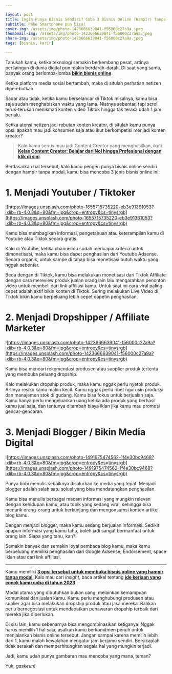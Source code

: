 ```yaml
---

layout: post
title: Ingin Punya Bisnis Sendiri? Coba 3 Bisnis Online (Hampir) Tanpa Modal Ini
subtitle: Pake Smartphone pun bisa!
cover-img: /assets/img/photo-1423666639041-f56000c27a9a.jpeg
thumbnail-img: /assets/img/photo-1423666639041-f56000c27a9a.jpeg
share-img: /assets/img/photo-1423666639041-f56000c27a9a.jpeg
tags: [bisnis, karir]

---
```


Tahukah kamu, ketika teknologi semakin berkembang pesat, artinya persaingan di dunia digital pun makin berdarah-darah. Di saat yang sama, banyak orang berlomba-lomba [**bikin bisnis online**](https://mediabaru.orderio.id/2023-02-03-bisnis-online-hampir-tanpa-modal/).

Ketika platform media sosial bertambah, maka di situlah perhatian netizen diperebutkan.

Sadar atau tidak, ketika kamu berselancar di Tiktok misalnya, kamu bisa saja sudah menghabiskan waktu yang lama. Niatnya sebentar, tapi scroll terus-terusan menikmati konten video Tiktok hingga tak terasa udah 1 jam berlalu.

Ketika atensi netizen jadi rebutan konten kreator, di situlah kamu punya opsi: apakah mau jadi konsumen saja atau ikut berkompetisi menjadi konten kreator?

> Kalo kamu serius mau jadi Content Creator yang menghasilkan, ikuti **[Kelas Content Creator: Belajar dari Nol hingga Profesional dengan klik di sini](https://habiskerja.com/kelas-content-creator/?ref=muhnurulhakim&campaign=KelasContentCreator)**.
> 

Berdasarkan hal tersebut, kalo kamu pengen punya bisnis online sendiri dengan hampir tanpa modal, kamu bisa mencoba 3 jenis bisnis online ini:

# 1. Menjadi Youtuber / Tiktoker

![https://images.unsplash.com/photo-1655715735220-eb3e91361053?ixlib=rb-4.0.3&q=80&fm=jpg&crop=entropy&cs=tinysrgb](https://images.unsplash.com/photo-1655715735220-eb3e91361053?ixlib=rb-4.0.3&q=80&fm=jpg&crop=entropy&cs=tinysrgb)

Kamu bisa membagikan informasi, pengetahuan atau keterampilan kamu di Youtube atau Tiktok secara gratis.

Kalo di Youtube, ketika channelmu sudah mencapai kriteria untuk dimonetisasi, maka kamu bisa dapet penghasilan dari Youtube Adsense. Secara organik, untuk sampe di tahap bisa monetisasi butuh waktu yang nggak sebentar.

Beda dengan di Tiktok, kamu bisa melakukan monetisasi dari Tiktok Affiliate dengan cara mereview produk jualan orang lain lalu mengarahkan penonton video untuk membeli dari link affiliasi kamu. Untuk saat ini cara viral paling cepet adalah aktif bikin konten di Tiktok. Sering melakukan Live Video di Tiktok bikin kamu berpeluang lebih cepet dapetin penghasilan.

# 2. Menjadi Dropshipper / Affiliate Marketer

![https://images.unsplash.com/photo-1423666639041-f56000c27a9a?ixlib=rb-4.0.3&q=80&fm=jpg&crop=entropy&cs=tinysrgb](https://images.unsplash.com/photo-1423666639041-f56000c27a9a?ixlib=rb-4.0.3&q=80&fm=jpg&crop=entropy&cs=tinysrgb)

Kamu bisa mencari rekomendasi produsen atau supplier produk tertentu yang membuka peluang dropship.

Kalo melakukan dropship produk, maka kamu nggak perlu nyetok produk. Artinya resiko kamu makin kecil. Kamu nggak perlu ribet ngurusin produksi dan manajemen stok di gudang. Kamu bisa fokus untuk berjualan saja. Kamu hanya perlu mengeluarkan uang ketika ada produk yang berhasil kamu jual saja, dan tentunya ditambah biaya iklan jika kamu mau promosi gencar-gencaran.

# 3. Menjadi Blogger / Bikin Media Digital

![https://images.unsplash.com/photo-1491975474562-1f4e30bc9468?ixlib=rb-4.0.3&q=80&fm=jpg&crop=entropy&cs=tinysrgb](https://images.unsplash.com/photo-1491975474562-1f4e30bc9468?ixlib=rb-4.0.3&q=80&fm=jpg&crop=entropy&cs=tinysrgb)

Punya hobi menulis sebaiknya disalurkan ke media yang tepat. Menjadi blogger adalah salah satu solusi yang bisa mendatangkan penghasilan.

Kamu bisa menulis berbagai macam informasi yang mungkin relevan dengan kehidupan kamu, atau topik yang sedang viral, sehingga bisa menarik orang-orang untuk berkunjung dan mengonsumsi konten artikel blog kamu.

Dengan menjadi blogger, maka kamu sedang berjualan informasi. Sedikit apapun informasi yang kamu tahu, boleh jadi sangat bermanfaat untuk orang lain. Siapa yang tahu, kan?!

Semakin banyak dan semakin loyal pembaca blog kamu, maka kamu berpeluang memiliki penghasilan dari Google Adsense, Endorsement, space iklan atau dari link affiliasi.

* * *

Kamu memiliki [**3 opsi tersebut untuk membuka bisnis online yang hampir tanpa modal**](https://mediabaru.orderio.id/2023-02-03-bisnis-online-hampir-tanpa-modal/). Kalo mau cari *insight*, baca artikel tentang [**ide kerjaan yang cocok kamu coba di tahun 2023**](https://mediabaru.orderio.id/2023-01-30-ide-kerjaan-2023/).

Modal utama yang dibutuhkan bukan uang, melainkan kemampuan komunikasi dan jualan kamu. Kamu perlu menghubungi produsen atau suplier agar bisa melakukan dropship produk atau jasa mereka. Bahkan perlu bernegosiasi untuk mendapatkan penawaran dropship terbaik dari mereka jika diperlukan.

Di sisi lain, kamu sebenarnya bisa mengombinasikan ketiganya. Nggak harus memilih 1 hal saja, asalkan kamu berkomitmen penuh untuk menjalankan bisnis online tersebut. Jangan sampai karena memilih lebih dari 1, kamu malah kewalahan mengatur jam kerjamu sendiri. Bersikaplah tidak serakah dan memperhitungkan segala hal yang mungkin terjadi.

Jadi, kamu udah punya gambaran mau mencoba yang mana, teman?

Yuk, *gaskeun!*
